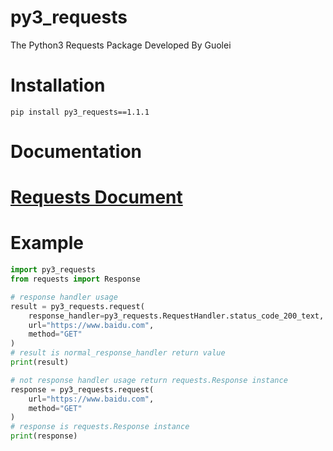 # py3_requests

The Python3 Requests Package Developed By Guolei

# Installation

```shell
pip install py3_requests==1.1.1
```

# Documentation

# [Requests Document](https://requests.readthedocs.io/en/latest/)

# Example

```python
import py3_requests
from requests import Response

# response handler usage 
result = py3_requests.request(
    response_handler=py3_requests.RequestHandler.status_code_200_text,
    url="https://www.baidu.com",
    method="GET"
)
# result is normal_response_handler return value
print(result)

# not response handler usage return requests.Response instance
response = py3_requests.request(
    url="https://www.baidu.com",
    method="GET"
)
# response is requests.Response instance
print(response)
```
